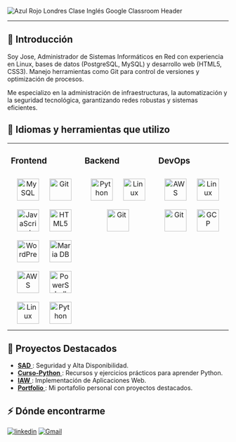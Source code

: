 
![Azul   Rojo Londres Clase Inglés Google Classroom Header](https://github.com/user-attachments/assets/27a45d01-d229-4617-8614-9149ec27fe6f)



---
<h2>🌟 Introducción</h2>
<p>Soy Jose, Administrador de Sistemas Informáticos en Red con experiencia en Linux, bases de datos (PostgreSQL, MySQL) y desarrollo web (HTML5, CSS3). Manejo herramientas como Git para control de versiones y optimización de procesos.

Me especializo en la administración de infraestructuras, la automatización y la seguridad tecnológica, garantizando redes robustas y sistemas eficientes.</p>

<h2>🚀 Idiomas y herramientas que utilizo</h2>
<table><tr><td valign="top" width="33%">



### Frontend  
<div align="center">  
<a href="https://www.mysql.com/" target="_blank"><img style="margin: 10px" src="https://profilinator.rishav.dev/skills-assets/mysql-original-wordmark.svg" alt="MySQL" height="50" /></a>  
<a href="https://github.com/" target="_blank"><img style="margin: 10px" src="https://profilinator.rishav.dev/skills-assets/git-scm-icon.svg" alt="Git" height="50" /></a>  
<a href="https://www.javascript.com/" target="_blank"><img style="margin: 10px" src="https://profilinator.rishav.dev/skills-assets/javascript-original.svg" alt="JavaScript" height="50" /></a>  
<a href="https://en.wikipedia.org/wiki/HTML5" target="_blank"><img style="margin: 10px" src="https://profilinator.rishav.dev/skills-assets/html5-original-wordmark.svg" alt="HTML5" height="50" /></a>  
<a href="https://wordpress.com/" target="_blank"><img style="margin: 10px" src="https://profilinator.rishav.dev/skills-assets/wordpress.png" alt="WordPress" height="50" /></a>  
<a href="https://mariadb.org/" target="_blank"><img style="margin: 10px" src="https://profilinator.rishav.dev/skills-assets/mariadb.png" alt="Maria DB" height="50" /></a>  
<a href="https://aws.amazon.com/" target="_blank"><img style="margin: 10px" src="https://profilinator.rishav.dev/skills-assets/amazonwebservices-original-wordmark.svg" alt="AWS" height="50" /></a>  
<a href="https://docs.microsoft.com/en-us/powershell/" target="_blank"><img style="margin: 10px" src="https://profilinator.rishav.dev/skills-assets/powershell.png" alt="PowerShell" height="50" /></a>  
<a href="https://www.linux.org/" target="_blank"><img style="margin: 10px" src="https://profilinator.rishav.dev/skills-assets/linux-original.svg" alt="Linux" height="50" /></a>  
<a href="https://www.python.org/" target="_blank"><img style="margin: 10px" src="https://profilinator.rishav.dev/skills-assets/python-original.svg" alt="Python" height="50" /></a>  
</div>

</td><td valign="top" width="33%">



### Backend  
<div align="center">  
<a href="https://www.python.org/" target="_blank"><img style="margin: 10px" src="https://profilinator.rishav.dev/skills-assets/python-original.svg" alt="Python" height="50" /></a>  
<a href="https://www.linux.org/" target="_blank"><img style="margin: 10px" src="https://profilinator.rishav.dev/skills-assets/linux-original.svg" alt="Linux" height="50" /></a>  
<a href="https://github.com/" target="_blank"><img style="margin: 10px" src="https://profilinator.rishav.dev/skills-assets/git-scm-icon.svg" alt="Git" height="50" /></a>  
</div>

</td><td valign="top" width="33%">



### DevOps  
<div align="center">  
<a href="https://aws.amazon.com/" target="_blank"><img style="margin: 10px" src="https://profilinator.rishav.dev/skills-assets/amazonwebservices-original-wordmark.svg" alt="AWS" height="50" /></a>  
<a href="https://www.linux.org/" target="_blank"><img style="margin: 10px" src="https://profilinator.rishav.dev/skills-assets/linux-original.svg" alt="Linux" height="50" /></a>  
<a href="https://github.com/" target="_blank"><img style="margin: 10px" src="https://profilinator.rishav.dev/skills-assets/git-scm-icon.svg" alt="Git" height="50" /></a>  
<a href="https://cloud.google.com/" target="_blank"><img style="margin: 10px" src="https://profilinator.rishav.dev/skills-assets/google_cloud-icon.svg" alt="GCP" height="50" /></a>  
</div>

</td></tr></table>  

<h2>💼 Proyectos Destacados</h2>
<ul>
<li>
<a target="_blank" href="https://github.com/joseAsir/SAD.git">
<strong>SAD</strong>
</a>: Seguridad y Alta Disponibilidad.
</li>
<li>
<a target="_blank" href="https://github.com/joseAsir/Curso-Python.git">
<strong>Curso-Python</strong>
</a>: Recursos y ejercicios prácticos para aprender Python.
</li>
<li>
<a target="_blank" href="https://github.com/joseAsir/IAW.git">
<strong>IAW</strong>
</a>: Implementación de Aplicaciones Web.
</li>
<li>
<a target="_blank" href="https://github.com/joseAsir/porfolio.git">
<strong>Portfolio</strong>
</a>: Mi portafolio personal con proyectos destacados.
</li>
</ul>
<h2>⚡️ Dónde encontrarme</h2>
<p><a target="_blank" href="https://www.linkedin.com/in/https://www.linkedin.com/in/jos%C3%A9-lahoucine-ait-aliouabdellah-bravo-2a68a4316/" style="display: inline-block;"><img src="https://img.shields.io/badge/linkedin-logo?style=for-the-badge&logo=linkedin&logoColor=white&color=%230a77b6" alt="linkedin" /></a>
<a href="https://mail.google.com/mail/?view=cm&fs=1&to=contacto_jose@gmail.com" target="_blank" style="display: inline-block;">
<img src="https://img.shields.io/badge/GMAIL-FF0000?style=for-the-badge&logo=gmail&logoColor=white" alt="Gmail" />
</a>
</p>
